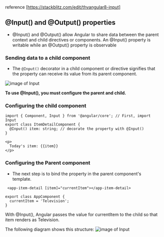 reference [https://stackblitz.com/edit/thvangular8-input]
## @Input() and @Output() properties

- @Input() and @Output() allow Angular to share data between the parent context and child directives or components. An @Input() property is writable while an @Output() property is observable

### Sending data to a child component
- The ```@Input()``` decorator in a child component or directive signifies that the property can receive its value from its parent component.

![image of Input](https://angular.io/generated/images/guide/inputs-outputs/input.svg)

<b>To use @Input(), you must configure the parent and child.</b>

### Configuring the child component
```
import { Component, Input } from '@angular/core'; // First, import Input
export class ItemDetailComponent {
  @Input() item: string; // decorate the property with @Input()
}

```
```
<p>
  Today's item: {{item}}
</p>
```
### Configuring the Parent component
 - The next step is to bind the property in the parent component's template.
```
 <app-item-detail [item]="currentItem"></app-item-detail>
```
```
export class AppComponent {
  currentItem = 'Television';
}
```
With @Input(), Angular passes the value for currentItem to the child so that item renders as Television.

The following diagram shows this structure:
![image of Input](https://angular.io/generated/images/guide/inputs-outputs/input-diagram-target-source.svg)
